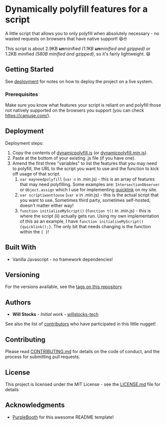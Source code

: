 # Dynamically polyfill features for a script

A little script that allows you to only polyfill when absolutely necessary - no wasted requests on browsers that have native support! 😆🤓

This script is about 2.9KB **un**minified _(1.1KB **un**minified and gzipped)_ or 1.2KB minified _(580B minified and gzipped)_, so it's fairly lightweight. :smile:

## Getting Started

See [deployment](#deployment) for notes on how to deploy the project on a live system.

### Prerequisites

Make sure you know what features your script is reliant on and polyfill those not natively supported on the browsers you support (you can check https://caniuse.com/).

## Deployment

Deployment steps:

1. Copy the contents of [dynamicpolyfill.js](dynamicpolyfill.js) (or [dynamicpolyfill.min.js](dynamicpolyfill.min.js)).
2. Paste at the bottom of your existing .js file (if you have one).
3. Amend the first three "variables" to list the features that you may need to polyfill, the URL to the script you want to use and the function to kick off usage of that script.
	1. `var mayneedpolyfill` (`var n` in .min.js) - this is an array of features that may need polyfilling. Some examples are: `IntersectionObserver` or `Object.assign` which I use for implementing [quicklink](https://github.com/GoogleChromeLabs/quicklink) on my site.
	2. `var scriptiwanttouse` (`var e` in .min.js) - this is the actual script that you want to use. Sometimes third party, sometimes self-hosted, doesn't matter either way!
	3. `function initialiseMyScript()` (`function t()` in .min.js) - this is where the script (ii) actually gets run. Using my own implementation of this as an example, I have `function initialiseMyScript() {quicklink();}`. The only bit that needs changing is the function within the `{ }`!

## Built With

* Vanilla Javascript - no framework dependencies!

## Versioning

For the versions available, see the [tags on this repository](https://github.com/willstocks-tech/dynamically-polyfill-features-for-a-script/tags). 

## Authors

* **Will Stocks** - *Initial work* - [willstocks-tech](https://github.com/willstocks-tech)

See also the list of [contributors](https://github.com/willstocks-tech/dynamically-polyfill-features-for-a-script/contributors) who have participated in this little nugget!

## Contributing

Please read [CONTRIBUTING.md](CONTRIBUTING.md) for details on the code of conduct, and the process for submitting pull requests.

## License

This project is licensed under the MIT License - see the [LICENSE.md](LICENSE.md) file for details

## Acknowledgments

* [PurpleBooth](https://gist.github.com/PurpleBooth) for this awesome README template!

